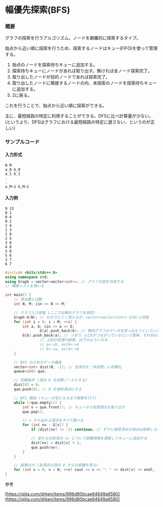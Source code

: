 # 幅優先探索(BFS)

### 概要
グラフの探索を行うアルゴリズム。ノードを網羅的に探索するタイプ。

始点から近い順に探索を行うため、探索するノードはキュー(FIFO)を使って管理する。

1. 始点のノードを探索待ちキューに追加する。
2. 探索待ちキューにノードがあれば取り出す。無ければ全ノード探索完了。
3. 取り出したノードが目的ノードであれば探索完了。
4. 取り出したノードに隣接するノードの内、未探索のノードを探索待ちキューに追加する。
5. 2に戻る。

これを行うことで、始点から近い順に探索ができる。

主に、最短経路の特定に利用することができる。DFSに比べ計算量が少ない。
(というより、DFSはグラフにおける最短経路の特定に適さない、というのが正しい)

### サンプルコード

#### 入力形式
```
N M
a_0 b_0
a_1 b_1
.
.
a_M−1 b_M−1
```

#### 入力例
```
9 13
0 1
0 4
0 2
1 4
1 3
1 8
2 5
3 8
4 8
5 8
5 6
3 7
6 7
```

```cpp
#include <bits/stdc++.h>
using namespace std;
using Graph = vector<vector<int>>; // グラフの型を作成する
// 隣接リストを用いる

int main() {
    // 頂点数と辺数
    int N, M; cin >> N >> M;

    // グラフ入力受取 (ここでは無向グラフを想定)
    Graph G(N); // わかりにくく見えるが、vector<vector<int>> G(N)と同値
    for (int i = 0; i < M; ++i) {
        int a, b; cin >> a >> b;
				G[a].push_back(b); // 無向グラフのデータを突っ込もうとしている。
        G[b].push_back(a); // つまり、aとbがつながっているという意味。それをGに入れて管理している
				// 上記の処理の結果、以下のようになる
				// a<->b, ex)6<->4
				// b<->a, ex)4<->6
    }

    // BFS のためのデータ構造
    vector<int> dist(N, -1); // 全頂点を「未訪問」に初期化
    queue<int> que;

    // 初期条件 (頂点 0 を初期ノードとする)
    dist[0] = 0;
    que.push(0); // 0 を橙色頂点にする

    // BFS 開始 (キューが空になるまで探索を行う)
    while (!que.empty()) {
        int v = que.front(); // キューから先頭頂点を取り出す
        que.pop();

        // v から辿れる頂点をすべて調べる
        for (int nv : G[v]) {
            if (dist[nv] != -1) continue; // すでに発見済みの頂点は探索しない

            // 新たな白色頂点 nv について距離情報を更新してキューに追加する
            dist[nv] = dist[v] + 1;
            que.push(nv);
        }
    }

    // 結果出力 (各頂点の頂点 0 からの距離を見る)
    for (int v = 0; v < N; ++v) cout << v << ": " << dist[v] << endl;
}
```

参考

[https://qiita.com/drken/items/996d80bcae64649a6580](https://qiita.com/drken/items/996d80bcae64649a6580)